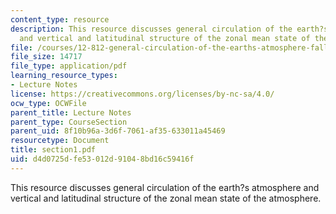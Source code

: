 ```yaml
---
content_type: resource
description: This resource discusses general circulation of the earth?s atmosphere
  and vertical and latitudinal structure of the zonal mean state of the atmosphere.
file: /courses/12-812-general-circulation-of-the-earths-atmosphere-fall-2005/d4d0725dfe53012d91048bd16c59416f_section1.pdf
file_size: 14717
file_type: application/pdf
learning_resource_types:
- Lecture Notes
license: https://creativecommons.org/licenses/by-nc-sa/4.0/
ocw_type: OCWFile
parent_title: Lecture Notes
parent_type: CourseSection
parent_uid: 8f10b96a-3d6f-7061-af35-633011a45469
resourcetype: Document
title: section1.pdf
uid: d4d0725d-fe53-012d-9104-8bd16c59416f
---
```

This resource discusses general circulation of the earth?s atmosphere and vertical and latitudinal structure of the zonal mean state of the atmosphere.